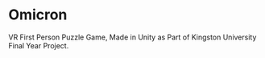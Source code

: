# Omicron
VR First Person Puzzle Game, Made in Unity as Part of Kingston University Final Year Project.
